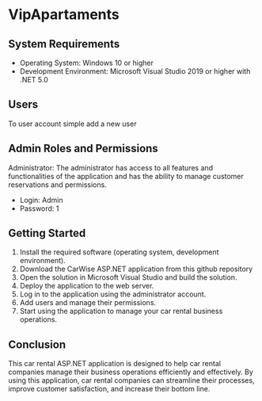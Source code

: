 # VipApartaments
## System Requirements

-   Operating System: Windows 10 or higher
-   Development Environment: Microsoft Visual Studio 2019 or higher with .NET 5.0

## [](https://github.com/xmohito/CarWise#admin-roles-and-permissions)Users
To user account simple add a new user

## [](https://github.com/xmohito/CarWise#admin-roles-and-permissions)Admin Roles and Permissions

Administrator: The administrator has access to all features and functionalities of the application and has the ability to manage customer reservations and permissions. 

-   Login: Admin
-   Password: 1

## [](https://github.com/xmohito/CarWise#getting-started)Getting Started

1.  Install the required software (operating system, development environment).
2.  Download the CarWise ASP.NET application from this github repository
3.  Open the solution in Microsoft Visual Studio and build the solution.
4.  Deploy the application to the web server.
5.  Log in to the application using the administrator account.
6.  Add users and manage their permissions.
7.  Start using the application to manage your car rental business operations.



## [](https://github.com/xmohito/CarWise#conclusion)Conclusion

This car rental ASP.NET application is designed to help car rental companies manage their business operations efficiently and effectively. By using this application, car rental companies can streamline their processes, improve customer satisfaction, and increase their bottom line.
